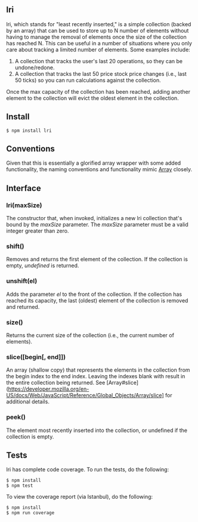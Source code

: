 ## lri

lri, which stands for "least recently inserted," is a simple collection (backed by an array) that can be used to store up to N number of elements without having to manage the removal of elements once the size of the collection has reached N. This can be useful in a number of situations where you only care about tracking a limited number of elements. Some examples include:

1. A collection that tracks the user's last 20 operations, so they can be undone/redone.
1. A collection that tracks the last 50 price stock price changes (i.e., last 50 ticks) so you can run calculations against the collection.

Once the max capacity of the collection has been reached, adding another element to the collection will evict the oldest element in the collection.

## Install

```
$ npm install lri
```

## Conventions

Given that this is essentially a glorified array wrapper with some added functionality, the naming conventions and functionality mimic [Array](https://developer.mozilla.org/en-US/docs/Web/JavaScript/Reference/Global_Objects/Array) closely.

## Interface

### lri(maxSize)

The constructor that, when invoked, initializes a new lri collection that's bound by the *maxSize* parameter. The *maxSize* parameter must be a valid integer greater than zero.

### shift()

Removes and returns the first element of the collection. If the collection is empty, *undefined* is returned.

### unshift(el)

Adds the parameter *el* to the front of the collection. If the collection has reached its capacity, the last (oldest) element of the collection is removed and returned.

### size()

Returns the current size of the collection (i.e., the current number of elements).

### slice([begin[, end]])

An array (shallow copy) that represents the elements in the collection from the begin index to the end index. Leaving the indexes blank with result in the entire collection being returned. See [Array#slice](https://developer.mozilla.org/en-US/docs/Web/JavaScript/Reference/Global_Objects/Array/slice] for additional details.

### peek()

The element most recently inserted into the collection, or undefined if the collection is empty.

## Tests

lri has complete code coverage. To run the tests, do the following:

```
$ npm install
$ npm test
```

To view the coverage report (via Istanbul), do the following:

```
$ npm install
$ npm run coverage
```